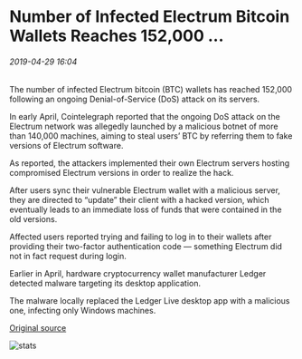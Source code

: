 # Number of Infected Electrum Bitcoin Wallets Reaches 152,000 ...

###### 2019-04-29 16:04

The number of infected Electrum bitcoin (BTC) wallets has reached 152,000 following an ongoing Denial-of-Service (DoS) attack on its servers.

In early April, Cointelegraph reported that the ongoing DoS attack on the Electrum network was allegedly launched by a malicious botnet of more than 140,000 machines, aiming to steal users’ BTC by referring them to fake versions of Electrum software.

As reported, the attackers implemented their own Electrum servers hosting compromised Electrum versions in order to realize the hack.

After users sync their vulnerable Electrum wallet with a malicious server, they are directed to “update” their client with a hacked version, which eventually leads to an immediate loss of funds that were contained in the old versions.

Affected users reported trying and failing to log in to their wallets after providing their two-factor authentication code — something Electrum did not in fact request during login.

Earlier in April, hardware cryptocurrency wallet manufacturer Ledger detected malware targeting its desktop application.

The malware locally replaced the Ledger Live desktop app with a malicious one, infecting only Windows machines.

[Original source](https://cointelegraph.com/news/number-of-infected-electrum-bitcoin-wallets-reaches-152-000)

![stats](https://c.statcounter.com/11760860/0/a89fa40b/1/ "stats")